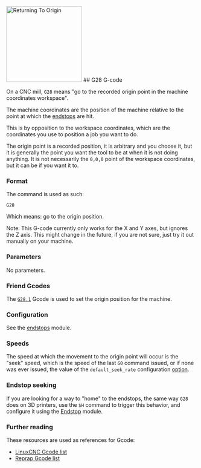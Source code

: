 <img src="images/cnc-returning-to-origin.png" alt="Returning To Origin" width=200 height=200>
## G28 G-code

On a CNC mill, `G28` means "go to the recorded origin point in the machine coordinates workspace".

The machine coordinates are the position of the machine relative to the point at which the [endstops](endstops.md) are hit.

This is by opposition to the workspace coordinates, which are the coordinates you use to position a job you want to do.

The origin point is a recorded position, it is arbitrary and you choose it, but it is generally the point you want the tool to be at when it is not doing anything. It is not necessarily the `0,0,0` point of the workspace coordinates, but it can be if you want it to.

### Format

The command is used as such:

```
G28
```

Which means: go to the origin position.

Note: This G-code currently only works for the X and Y axes, but ignores the Z axis. This might change in the future, if you are not sure, just try it out manually on your machine.

### Parameters

No parameters.

### Friend Gcodes

The [`G28.1`](g28-1.md) Gcode is used to set the origin position for the machine.

### Configuration

See the [endstops](endstops.md) module.

### Speeds

The speed at which the movement to the origin point will occur is the "seek" speed, which is the speed of the last `G0` command issued, or if none was ever issued, the value of the `default_seek_rate` configuration [option](configuring-smoothie.md).

### Endstop seeking

If you are looking for a way to "home" to the endstops, the same way `G28` does on 3D printers, use the `$H` command to trigger this behavior, and configure it using the [Endstop](endstops.md) module.

### Further reading

These resources are used as references for Gcode:
* [LinuxCNC Gcode list](http://linuxcnc.org/docs/html/gcode.html)
* [Reprap Gcode list](http://reprap.org/wiki/G-code)
